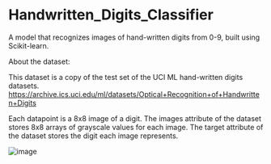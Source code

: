 # Handwritten_Digits_Classifier
A model that recognizes images of hand-written digits from 0-9, built using Scikit-learn.

About the dataset:


   This dataset is a copy of the test set of the UCI ML hand-written digits datasets.
https://archive.ics.uci.edu/ml/datasets/Optical+Recognition+of+Handwritten+Digits


Each datapoint is a 8x8 image of a digit. The images attribute of the dataset stores 8x8 arrays of grayscale values for each image. The target attribute of the dataset stores the digit each image represents.   

![image](https://user-images.githubusercontent.com/74888669/172577321-edd9ee0e-189d-4bf0-9cce-7c18cc02dc8a.png)

